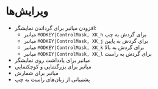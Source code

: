 # ویرایش‌ها


- افزودن میانبر برای گرداندن نمایشگر:
	- میانبر `MODKEY|ControlMask, XK_h` برای گردش به چپ
	- میانبر `MODKEY|ControlMask, XK_j` برای گردش به پایین
	- میانبر `MODKEY|ControlMask, XK_k` برای گردش به بالا
	- میانبر `MODKEY|ControlMask, XK_l` برای گردش به راست
- میانبر برای یادداشت روی نمایشگر
- میانبر برای بزرگنمایی و کوچکنمایی
- میانبر برای شمارش
- پشتیبانی از زبان‌های راست به چپ
